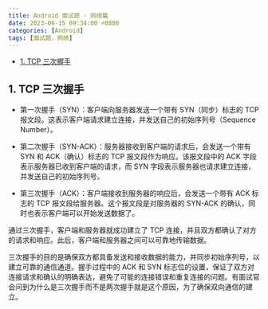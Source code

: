 ```yaml
---
title: Android 面试题 - 网络篇
date: 2023-06-15 09:34:00 +0800
categories: [Android]
tags: [面试题，网络]
---
```


- [1. TCP 三次握手](#1-tcp-三次握手)

##  1. TCP 三次握手

- 第一次握手（SYN）：客户端向服务器发送一个带有 SYN（同步）标志的 TCP 报文段。这表示客户端请求建立连接，并发送自己的初始序列号（Sequence Number）。

- 第二次握手（SYN-ACK）：服务器接收到客户端的请求后，会发送一个带有 SYN 和 ACK（确认）标志的 TCP 报文段作为响应。该报文段中的 ACK 字段表示服务器已收到客户端的请求，而 SYN 字段表示服务器也请求建立连接，并发送自己的初始序列号。

- 第三次握手（ACK）：客户端接收到服务器的响应后，会发送一个带有 ACK 标志的 TCP 报文段给服务器。这个报文段是对服务器的 SYN-ACK 的确认，同时也表示客户端可以开始发送数据了。

通过三次握手，客户端和服务器就成功建立了 TCP 连接，并且双方都确认了对方的请求和响应。此后，客户端和服务器之间可以可靠地传输数据。

三次握手的目的是确保双方都具备发送和接收数据的能力，并同步初始序列号，以建立可靠的通信通道。握手过程中的 ACK 和 SYN 标志位的设置，保证了双方对连接请求和确认的明确表达，避免了可能的连接错误和重复连接的问题。有面试官会问到为什么是三次握手而不是两次握手就是这个原因，为了确保双向通信的建立。